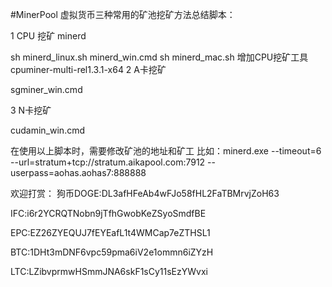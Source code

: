 #MinerPool
虚拟货币三种常用的矿池挖矿方法总结脚本：

1 CPU 挖矿 minerd

sh minerd_linux.sh minerd_win.cmd sh minerd_mac.sh
增加CPU挖矿工具cpuminer-multi-rel1.3.1-x64
2 A卡挖矿

sgminer_win.cmd

3 N卡挖矿

cudamin_win.cmd

在使用以上脚本时，需要修改矿池的地址和矿工 比如：minerd.exe --timeout=6 --url=stratum+tcp://stratum.aikapool.com:7912 --userpass=aohas.aohas7:888888

欢迎打赏： 狗币DOGE:DL3afHFeAb4wFJo58fHL2FaTBMrvjZoH63

IFC:i6r2YCRQTNobn9jTfhGwobKeZSyoSmdfBE

EPC:EZ26ZYEQUJ7fEYEafL1t4WMCap7eZTHSL1

BTC:1DHt3mDNF6vpc59pma6iV2e1ommn6iZYzH

LTC:LZibvprmwHSmmJNA6skF1sCy11sEzYWvxi
